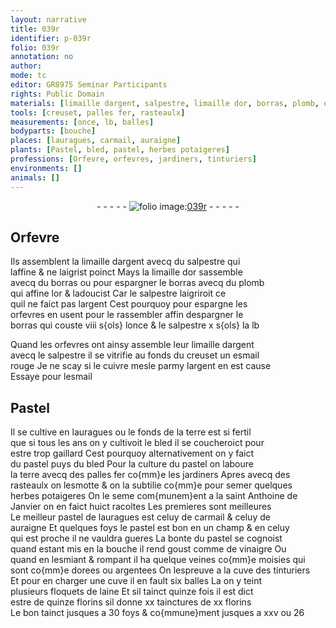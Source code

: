 ```yaml
---
layout: narrative
title: 039r
identifier: p-039r
folio: 039r
annotation: no
author:
mode: tc
editor: GR8975 Seminar Participants
rights: Public Domain
materials: [limaille dargent, salpestre, limaille dor, borras, plomb, or, argent, esmail rouge, cuivre, esmail, Pastel, terre, fer, vinaigre, laine]
tools: [creuset, palles fer, rasteaulx]
measurements: [once, lb, balles]
bodyparts: [bouche]
places: [lauragues, carmail, auraigne]
plants: [Pastel, bled, pastel, herbes potaigeres]
professions: [Orfevre, orfevres, jardiners, tinturiers]
environments: []
animals: []
---
```


<div class="folio" align="center">- - - - - <a href="http://gallica.bnf.fr/ark:/12148/btv1b10500001g/f83.image" target="_blank"><img src="https://cu-mkp.github.io/2017-workshop-edition/assets/photo-icon.png" alt="folio image: " style="display:inline-block; margin-bottom:-3px;"/>039r</a> - - - - - </div>  
  

## <span class="pro">Orfevre</span>

 
Ils assemblent la <span class="m">limaille dargent</span> avecq du <span class="m">salpestre</span> qui<br/> laffine & ne laigrist poinct Mays la <span class="m">limaille dor</span> sassemble<br/> avecq du <span class="m">borras</span> ou pour espargner le <span class="m">borras</span> avecq du <span class="m">plomb</span><br/> qui affine l<span class="m">or</span> & ladoucist Car le <span class="m">salpestre</span> laigriroit ce<br/> quil ne faict pas l<span class="m">argent</span> Cest pourquoy pour espargne les<br/> <span class="pro">orfevres</span> en usent pour le rassembler affin despargner le<br/> <span class="m">borras</span> qui couste viii <span class="cn">s{ols}</span> l<span class="ms">once</span> & le <span class="m">salpestre</span> x <span class="cn">s{ols}</span> la <span class="ms">lb</span>
 
Quand les <span class="pro">orfevres</span> ont ainsy assemble leur <span class="m">limaille dargent</span><br/> avecq le <span class="m">salpestre</span> il se vitrifie au fonds du <span class="tl">creuset</span> un <span class="m">esmail<br/> rouge</span> Je ne scay si le <span class="m">cuivre</span> mesle parmy l<span class="m">argent</span> en est cause<br/> Essaye pour l<span class="m">esmail</span>
 
 
  

## <span class="m"><span class="pa">Pastel</span></span>

 
Il se cultive en <span class="pl">lauragues</span> ou le fonds de la <span class="m">terre</span> est si fertil<br/> que si <span class="tmp">tous les ans</span> on y cultivoit le <span class="pa">bled</span> il se coucheroict pour<br/> estre trop gaillard Cest pourquoy alternativement on y faict<br/> du <span class="pa">pastel</span> puys du <span class="pa">bled</span> Pour la culture du <span class="pa">pastel</span> on laboure<br/> la <span class="m">terre</span> avecq des <span class="tl">palles <span class="m">fer</span></span> co{mm}e les <span class="pro">jardiners</span> Apres avecq des<br/> <span class="tl">rasteaulx</span> on lesmotte & on la subtilie co{mm}e pour semer quelques<br/> <span class="pa">herbes potaigeres</span> On le seme com{munem}ent a la <span class="tmp">saint Anthoine de<br/> Janvier</span> on en faict huict racoltes Les premieres sont meilleures<br/> Le meilleur <span class="pa">pastel</span> de <span class="pl">lauragues</span> est celuy de <span class="pl">carmail</span> & celuy de<br/> <span class="pl">auraigne</span> Et quelques foys le <span class="pa">pastel</span> est bon en un champ & en celuy<br/> qui est proche il ne vauldra gueres La bonte du <span class="pa">pastel</span> se cognoist<br/> quand estant mis en la <span class="bp">bouche</span> il rend goust comme de <span class="m">vinaigre</span> Ou<br/> quand en lesmiant & rompant il ha quelque veines co{mm}e moisies qui<br/> sont co{mm}e dorees ou argentees On lespreuve a la cuve des <span class="pro">tinturiers</span><br/> Et pour en charger une cuve il en fault six <span class="ms">balles</span> La on y teint<br/> plusieurs floquets de <span class="m">laine</span> Et sil tainct quinze fois il est dict<br/> estre de quinze <span class="cn">florins</span> sil donne xx tainctures de xx <span class="cn">florins</span><br/> Le bon tainct jusques a 30 foys & co{mmune}ment jusques a xxv ou 26
 
